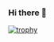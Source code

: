 ### Hi there 👋
[![trophy](https://github-profile-trophy.vercel.app/?username=SadriShehu&theme=onedark)](https://github.com/ryo-ma/github-profile-trophy)

<!--
**SadriShehu/SadriShehu** is a ✨ _special_ ✨ repository because its `README.md` (this file) appears on your GitHub profile.

Here are some ideas to get you started:

- 🔭 I’m currently working on ...
- 🌱 I’m currently learning ...
- 👯 I’m looking to collaborate on ...
- 🤔 I’m looking for help with ...
- 💬 Ask me about ...
- 📫 How to reach me: ...
- 😄 Pronouns: ...
- ⚡ Fun fact: ...
-->
